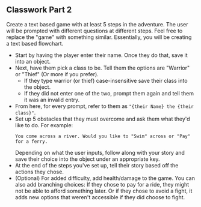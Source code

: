 ## Classwork Part 2

Create a text based game with at least 5 steps in the adventure. The user will be prompted with different questions at different steps. Feel free to replace the "game" with something similar. Essentially, you will be creating a text based flowchart.

- Start by having the player enter their name. Once they do that, save it into an object.
- Next, have them pick a class to be. Tell them the options are "Warrior" or "Thief" (Or more if you prefer).
  - If they type warrior (or thief) case-insensitive save their class into the object.
  - If they did not enter one of the two, prompt them again and tell them it was an invalid entry.
- From here, for every prompt, refer to them as `"{their Name} the {their class}"`.
- Set up 5 obstacles that they must overcome and ask them what they'd like to do. For example:
  ```
  You come across a river. Would you like to "Swim" across or "Pay" for a ferry.
  ```
  Depending on what the user inputs, follow along with your story and save their choice into the object under an appropriate key.
- At the end of the steps you've set up, tell their story based off the actions they chose.
- (Optional) For added difficulty, add health/damage to the game. You can also add branching choices: If they chose to pay for a ride, they might not be able to afford something later. Or if they chose to avoid a fight, it adds new options that weren't accessible if they did choose to fight.
